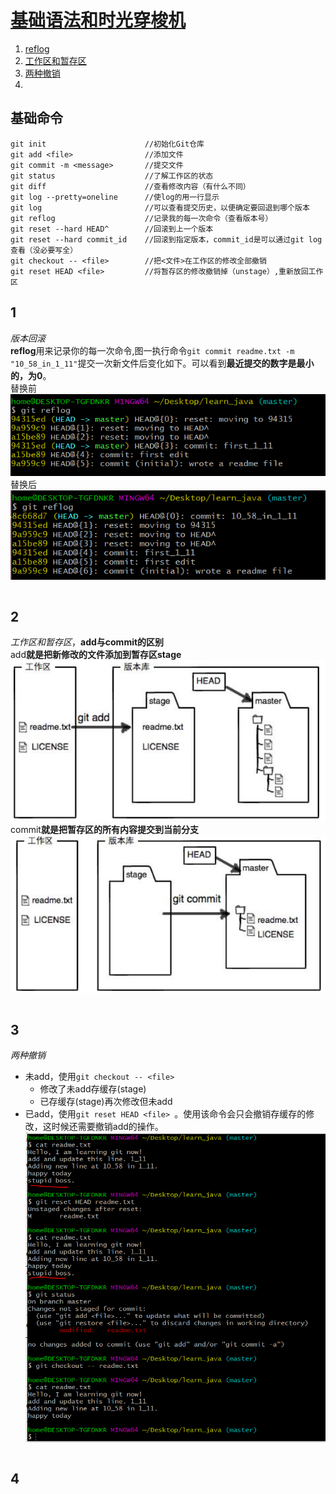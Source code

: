 # [基础语法和时光穿梭机](./basic_grammer.md)
1. [reflog](#1)
2. [工作区和暂存区](#2)
3. [两种撤销](#3)
4. [](#4)  

## 基础命令
```git
git init                      //初始化Git仓库
git add <file>                //添加文件
git commit -m <message>       //提交文件
git status                    //了解工作区的状态
git diff                      //查看修改内容（有什么不同）
git log --pretty=oneline      //使log的用一行显示
git log                       //可以查看提交历史，以便确定要回退到哪个版本
git reflog                    //记录我的每一次命令（查看版本号）
git reset --hard HEAD^        //回滚到上一个版本
git reset --hard commit_id    //回滚到指定版本，commit_id是可以通过git log查看（没必要写全）
git checkout -- <file>        //把<文件>在工作区的修改全部撤销
git reset HEAD <file>         //将暂存区的修改撤销掉（unstage）,重新放回工作区
```
## 1 
_版本回滚_  
**reflog**用来记录你的每一次命令,图一执行命令```git commit readme.txt -m "10_58_in_1_11"```提交一次新文件后变化如下。可以看到**最近提交的数字是最小的，为0**。  
替换前  
![](img/reflog1.PNG "图一")  
替换后  
![](img/reflog2.PNG)  
```cpp
```  
## 2
_工作区和暂存区_，**add与commit的区别**  
add**就是把新修改的文件添加到暂存区stage**  
![](img/stage1.PNG "add")  
commit**就是把暂存区的所有内容提交到当前分支**  
![](img/stage2.PNG "commit")  
```cpp
```  
## 3
_两种撤销_  
- 未add，使用```git checkout -- <file>```  
  - 修改了未add存缓存(stage)
  - 已存缓存(stage)再次修改但未add
- 已add，使用```git reset HEAD <file> ```。使用该命令会只会撤销存缓存的修改，这时候还需要撤销add的操作。  
![](img/unstage.PNG "unstage")
```cpp
```  
## 4
```cpp
```  
